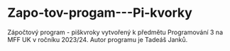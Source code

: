 # Zapo-tov-progam---Pi-kvorky
Zápočtový program - piškvroky vytvořený k předmětu Programování 3 na MFF UK v ročníku 2023/24. Autor programu je Tadeáš Janků.
